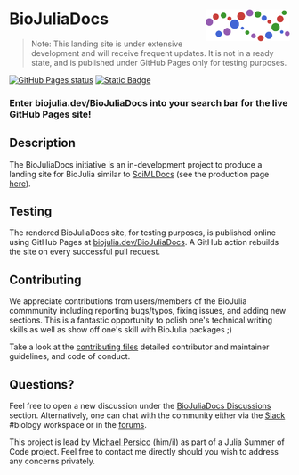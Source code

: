 # <img src="./sticker.svg" width="30%" align="right" /> BioJuliaDocs

> Note: This landing site is under extensive development and will receive frequent updates. 
> It is not in a ready state, and is published under GitHub Pages only for testing purposes. 

[![GitHub Pages status](https://github.com/BioJulia/BioJuliaDocs/actions/workflows/pages/pages-build-deployment/badge.svg?branch=gh-pages)](https://github.com/BioJulia/BioJuliaDocs/actions/workflows/pages/pages-build-deployment)
[![Static Badge](https://img.shields.io/badge/Docs-stable-blue)](https://biojulia.dev/BioJuliaDocs)


### Enter biojulia.dev/BioJuliaDocs into your search bar for the live GitHub Pages site!


## Description
The BioJuliaDocs initiative is an in-development project to produce a landing site for BioJulia similar to [SciMLDocs](https://github.com/SciML/SciMLDocs) (see the production page [here](https://docs.sciml.ai/Overview/stable/)).

## Testing
The rendered BioJuliaDocs site, for testing purposes, is published online using GitHub Pages at [biojulia.dev/BioJuliaDocs](https://biojulia.dev/BioJuliaDocs). A GitHub action rebuilds the site on every successful pull request.

## Contributing
We appreciate contributions from users/members of the BioJulia commmunity including reporting bugs/typos, fixing issues, and adding new sections. This is a fantastic opportunity to polish one's technical writing skills as well as show off one's skill with BioJulia packages ;)

Take a look at the [contributing files](https://github.com/BioJulia/Contributing)
detailed contributor and maintainer guidelines, and code of conduct.

## Questions?

Feel free to open a new discussion under the [BioJuliaDocs Discussions](https://github.com/BioJulia/discussions) section. Alternatively, one can chat with the community either via the [Slack](https://julialang.org/slack/) #biology workspace or in the [forums](https://discourse.julialang.org/).

This project is lead by [Michael Persico](mailto:michael.a.persico@gmail.com?subject=[GitHub]) (him/il) as part of a Julia Summer of Code project. Feel free to contact me directly should you wish to address any concerns privately.
